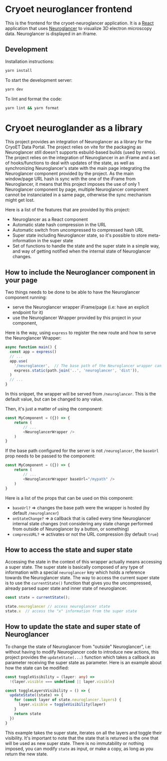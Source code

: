 # Cryoet neuroglancer frontend

This is the frontend for the cryoet-neuroglancer application. It is a [React](https://reactjs.org/) application that uses [Neuroglancer](https://neuroglancer-demo.appspot.com/) to visualize 3D electron microscopy data. Neuroglancer is displayed in an iframe.

## Development

Installation instructions:

```bash
yarn install
```

To start the development server:

```bash
yarn dev
```

To lint and format the code:

```bash
yarn lint && yarn format
```


# Cryoet neuroglander as a library


This project provides an integration of Neuroglancer as a library for the CryoET Data Portal. The project relies on vite for the packaging as Neuroglancer still doesn't supports esbuild-based builds (used by remix).
The project relies on the integration of Neuroglancer in an iFrame and a set of hooks/functions to deal with updates of the state, as well as synchronizing Neuroglancer's state with the main page integrating the Neuroglancer component provided by the project. As the main window/page URL hash is sync with the one of the iFrame from Neuroglancer, it means that this project imposes the use of only 1 Neuroglancer component by page, multiple Neuroglancer component cannot be instanciated in a same page, otherwise the sync mechanism might get lost.

Here is a list of the features that are provided by this project:

* Neuroglancer as a React component
* Automatic state hash compression in the URL
* Automatic switch from uncompressed to compressed hash URL
* Super state including Neuroglancer state, so it's possible to store meta-information in the super state
* Set of functions to handle the state and the super state in a simple way, and way of getting notified when the internal state of Neuroglancer changes.

## How to include the Neuroglancer component in your page

Two things needs to be done to be able to have the Neuroglancer component running:

* serve the Neuroglancer wrapper iFrame/page (i.e: have an explicit endpoint for it)
* use the Neuroglancer Wrapper provided by this project in your component,


Here is the way, using `express` to register the new route and how to serve the Neuroglancer Wrapper:

```typescript
async function main() {
  const app = express()
  // ...
  app.use(
    '/neuroglancer',  // The base path of the Neuroglancer wrapper can be changed here
    express.static(path.join('..', 'neuroglancer', 'dist')),
  )
  // ...
}
```

In this snippet, the wrapper will be served from `/neuroglancer`. This is the default value, but can be changed to any value.

Then, it's just a matter of using the component:

```typescript
const MyComponent = ({}) => {
    return (
        // ...
        <NeuroglancerWrapper />
    )
}
```

If the base path configured for the server is not `/neuroglancer`, the `baseUrl` prop needs to be passed to the component:

```typescript
const MyComponent = ({}) => {
    return (
        // ...
        <NeuroglancerWrapper baseUrl="/mypath" />
    )
}
```

Here is a list of the props that can be used on this component:

* `baseUrl?` => changes the base path were the wrapper is hosted (by default `/neuroglancer`)
* `onStateChange?` => a callback that is called every time Neuroglancer internal state changes (not considering any state change performed from outside of Neuroglancer by a button, or something)
* `compressURL?` => activates or not the URL compression (by default `true`)

## How to access the state and super state

Accessing the state in the context of this wrapper actually means accessing a super state. The super state is basically composed of any type of information with a special `neuroglancer` key which holds a reference towards the Neuroglancer state. The way to access the current super state is to use the `currentState()` function that gives you the uncompressed, already parsed super state and inner state of neuroglancer.

```typescript
const state = currentState();

state.neuroglancer // access neuroglancer state
state.x  // access the "x" information from the super state
```

## How to update the state and super state of Neuroglancer

To change the state of Neuroglancer from "outside" Neuroglancer", i.e: without having to modify Neuroglancer code to introduce new actions, this project provides the `updateState(...)` function which takes a callback as parameter receiving the super state as parameter. Here is an example about how the state can be modified:

```typescript
const toggleVisibility = (layer: any) =>
  !(layer.visible === undefined || layer.visible)

const toggleLayersVisibility = () => {
  updateState((state) => {
    for (const layer of state.neuroglancer.layers) {
      layer.visible = toggleVisibility(layer)
    }
    return state
  })
}
```

This example takes the super state, iterates on all the layers and toggle their visibility.
It's important to note that the state that is returned is the one that will be used as new super state. There is no immutability or nothing imposed, you can modify `state` as input, or make a copy, as long as you return the new state.
